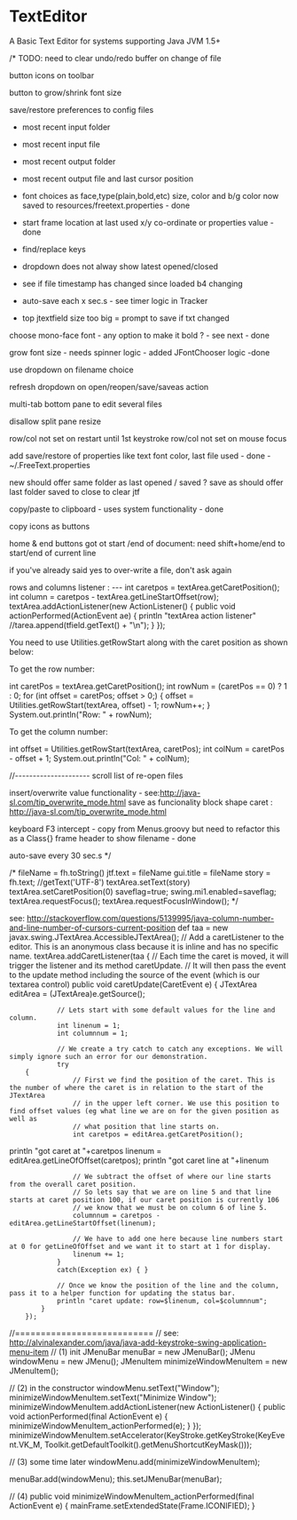 TextEditor
==========
       
A Basic Text Editor for systems supporting Java JVM 1.5+
 
/*
TODO:
 need to clear undo/redo buffer on change of file

 button icons on toolbar

 button to grow/shrink font size
 
 save/restore preferences to config files
 - most recent input folder
 - most recent input file
 - most recent output folder
 - most recent output file and last cursor position
 - font choices as face,type(plain,bold,etc) size, color and b/g color 
   now saved to resources/freetext.properties - done

 - start frame location at last used x/y co-ordinate or properties value - done


 - find/replace keys

 - dropdown does not alway show latest opened/closed

 - see if file timestamp has changed since loaded b4 changing
 - auto-save each x sec.s  - see timer logic in Tracker
 - top jtextfield size too big
 = prompt to save if txt changed

 choose mono-face font - any option to make it bold ? - see next - done

 grow font size - needs spinner logic - added JFontChooser logic -done

 use dropdown on filename choice

 refresh dropdown on open/reopen/save/saveas action 

 multi-tab bottom pane to edit several files

 disallow split pane resize

 row/col not set on restart until 1st keystroke
 row/col not set on mouse focus

 add save/restore of properties like text font color, last file used - done - ~/.FreeText.properties

 new should offer same folder as last opened / saved ?
 save as should offer last folder saved to
 close to clear jtf

 copy/paste to clipboard - uses system functionality - done

 copy icons as buttons

 home & end buttons got ot start /end of document: need shift+home/end to start/end of current line

 if you've already said yes to over-write a file, don't ask again

 rows and columns listener : ---
   int caretpos = textArea.getCaretPosition();
   int column = caretpos - textArea.getLineStartOffset(row);
textArea.addActionListener(new ActionListener()
{
	public void actionPerformed(ActionEvent ae)
        {
		println "textArea action listener"
                //tarea.append(tfield.getText() + "\n");
        }
});

You need to use Utilities.getRowStart along with the caret position as shown below:

To get the row number:

int caretPos = textArea.getCaretPosition();
int rowNum = (caretPos == 0) ? 1 : 0;
for (int offset = caretPos; offset > 0;) {
    offset = Utilities.getRowStart(textArea, offset) - 1;
    rowNum++;
}
System.out.println("Row: " + rowNum);    

To get the column number:

int offset = Utilities.getRowStart(textArea, caretPos);
int colNum = caretPos - offset + 1;
System.out.println("Col: " + colNum);


//---------------------
scroll list of re-open files

 insert/overwrite value functionality - see:http://java-sl.com/tip_overwrite_mode.html
 save as funcionality
 block shape caret : http://java-sl.com/tip_overwrite_mode.html

keyboard F3 intercept - copy from Menus.groovy but need to refactor this as a Class{}
frame header to show filename - done

auto-save every 30 sec.s
*/

/*
		fileName = fh.toString()
		jtf.text = fileName
		gui.title = fileName
		story = fh.text;            //getText('UTF-8')
		textArea.setText(story)
		textArea.setCaretPosition(0)
		saveflag=true;
		swing.mi1.enabled=saveflag;
		textArea.requestFocus();
		textArea.requestFocusInWindow();
*/

see: http://stackoverflow.com/questions/5139995/java-column-number-and-line-number-of-cursors-current-position
def taa = new javax.swing.JTextArea.AccessibleJTextArea();
        // Add a caretListener to the editor. This is an anonymous class because it is inline and has no specific name.
        textArea.addCaretListener(taa 
        {
            // Each time the caret is moved, it will trigger the listener and its method caretUpdate.
            // It will then pass the event to the update method including the source of the event (which is our textarea control)
            public void caretUpdate(CaretEvent e) 
            {
                JTextArea editArea = (JTextArea)e.getSource();

                // Lets start with some default values for the line and column.
                int linenum = 1;
                int columnnum = 1;

                // We create a try catch to catch any exceptions. We will simply ignore such an error for our demonstration.
                try 
		{
                    // First we find the position of the caret. This is the number of where the caret is in relation to the start of the JTextArea
                    // in the upper left corner. We use this position to find offset values (eg what line we are on for the given position as well as
                    // what position that line starts on.
                    int caretpos = editArea.getCaretPosition();
println "got caret at "+caretpos
                    linenum = editArea.getLineOfOffset(caretpos);
println "got caret line at "+linenum

                    // We subtract the offset of where our line starts from the overall caret position.
                    // So lets say that we are on line 5 and that line starts at caret position 100, if our caret position is currently 106
                    // we know that we must be on column 6 of line 5.
                    columnnum = caretpos - editArea.getLineStartOffset(linenum);

                    // We have to add one here because line numbers start at 0 for getLineOfOffset and we want it to start at 1 for display.
                    linenum += 1;
                }
                catch(Exception ex) { }

                // Once we know the position of the line and the column, pass it to a helper function for updating the status bar.
                println "caret update: row=$linenum, col=$columnnum";
            }
        });

//===========================
// see: http://alvinalexander.com/java/java-add-keystroke-swing-application-menu-item
// (1) init
JMenuBar menuBar = new JMenuBar();
JMenu windowMenu = new JMenu();
JMenuItem minimizeWindowMenuItem = new JMenuItem();
 
// (2) in the constructor
windowMenu.setText("Window");
minimizeWindowMenuItem.setText("Minimize Window");
minimizeWindowMenuItem.addActionListener(new ActionListener()
{
  public void actionPerformed(final ActionEvent e)
  {
     minimizeWindowMenuItem_actionPerformed(e);
   }
});
minimizeWindowMenuItem.setAccelerator(KeyStroke.getKeyStroke(KeyEvent.VK_M,  Toolkit.getDefaultToolkit().getMenuShortcutKeyMask()));
  
// (3) some time later
windowMenu.add(minimizeWindowMenuItem);
 
menuBar.add(windowMenu);
this.setJMenuBar(menuBar);

// (4)
public void minimizeWindowMenuItem_actionPerformed(final ActionEvent e) {
  mainFrame.setExtendedState(Frame.ICONIFIED);
}
